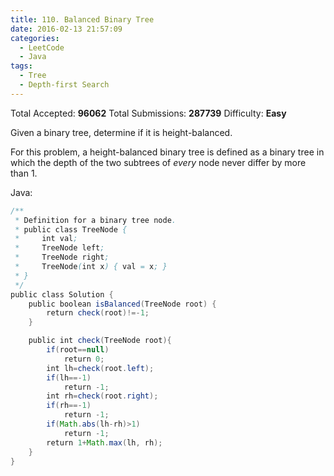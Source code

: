 ```yaml
---
title: 110. Balanced Binary Tree
date: 2016-02-13 21:57:09
categories:
  - LeetCode
  - Java
tags:
  - Tree 
  - Depth-first Search
---
```


Total Accepted: **96062**
Total Submissions: **287739**
Difficulty: **Easy**

Given a binary tree, determine if it is height-balanced.

For this problem, a height-balanced binary tree is defined as a binary tree in which the depth of the two subtrees of _every_ node never differ by more than 1.

<!-- more -->

Java:

``` java
/**
 * Definition for a binary tree node.
 * public class TreeNode {
 *     int val;
 *     TreeNode left;
 *     TreeNode right;
 *     TreeNode(int x) { val = x; }
 * }
 */
public class Solution {
    public boolean isBalanced(TreeNode root) {
        return check(root)!=-1;
    }

    public int check(TreeNode root){
        if(root==null)
            return 0;
        int lh=check(root.left);
        if(lh==-1)
            return -1;
        int rh=check(root.right);
        if(rh==-1)
            return -1;
        if(Math.abs(lh-rh)>1)
            return -1;
        return 1+Math.max(lh, rh);
    }
}
```
